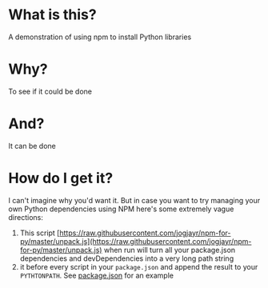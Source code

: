 # What is this?

A demonstration of using npm to install Python libraries


# Why?

To see if it could be done


# And?

It can be done


# How do I get it?

I can't imagine why you'd want it. But in case you want to try managing your own Python dependencies using NPM here's some extremely vague directions:

1. This script [https://raw.githubusercontent.com/jogjayr/npm-for-py/master/unpack.js](https://raw.githubusercontent.com/jogjayr/npm-for-py/master/unpack.js) when run will turn all your package.json dependencies and devDependencies into a very long path string 
2. it before every script in your `package.json` and append the result to your `PYTHTONPATH`. See [package.json](package.json) for an example




